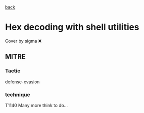 [back](../index.md)
# Hex decoding with shell utilities
Cover by sigma :x: 
## MITRE
### Tactic
defense-evasion
### technique
T1140
Many more think to do...